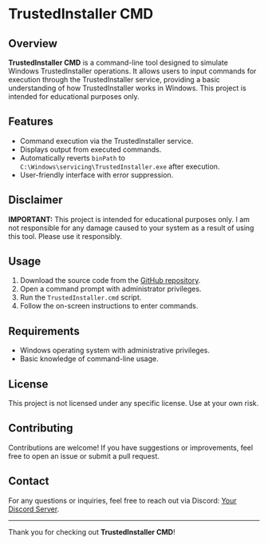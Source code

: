 # TrustedInstaller CMD

## Overview
**TrustedInstaller CMD** is a command-line tool designed to simulate Windows TrustedInstaller operations. It allows users to input commands for execution through the TrustedInstaller service, providing a basic understanding of how TrustedInstaller works in Windows. This project is intended for educational purposes only.

## Features
- Command execution via the TrustedInstaller service.
- Displays output from executed commands.
- Automatically reverts `binPath` to `C:\Windows\servicing\TrustedInstaller.exe` after execution.
- User-friendly interface with error suppression.

## Disclaimer
**IMPORTANT:** This project is intended for educational purposes only. I am not responsible for any damage caused to your system as a result of using this tool. Please use it responsibly.

## Usage
1. Download the source code from the [GitHub repository](https://github.com/zeq1568/TrustedInstaller-CMD/tree/main).
2. Open a command prompt with administrator privileges.
3. Run the `TrustedInstaller.cmd` script.
4. Follow the on-screen instructions to enter commands.

## Requirements
- Windows operating system with administrative privileges.
- Basic knowledge of command-line usage.

## License
This project is not licensed under any specific license. Use at your own risk.

## Contributing
Contributions are welcome! If you have suggestions or improvements, feel free to open an issue or submit a pull request.

## Contact
For any questions or inquiries, feel free to reach out via Discord: [Your Discord Server](https://discord.gg/fJNucwSM).

---

Thank you for checking out **TrustedInstaller CMD**!
